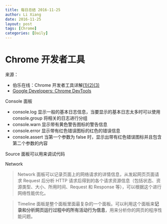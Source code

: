 ```yaml
---
title: 每日总结 2016-11-25
author: Li Xiang
date: 2016-11-25
layout: post
tags: [Chrome]
categories: [Daily]
---
```


# Chrome 开发者工具

来源：
- 伯乐在线：Chrome 开发者工具详解[(1)](http://web.jobbole.com/89079/)[(2)](http://web.jobbole.com/89106/)[(3)](http://web.jobbole.com/89148/)
- [Google Developers: Chrome DevTools](https://developers.google.com/web/tools/chrome-devtools/)

Console 面板
- console.log 显示一般的基本日志信息，当要显示的基本日志太多时可以使用 console.group 将相关的日志进行分组
- console.warn 显示带有黄色警告图标的警告信息
- console.error 显示带有红色错误图标的红色的错误信息
- console.assert 当第一个参数为 false 时，显示出带有红色错误图标并且包含第二个参数的内容

Source 面板可以用来调试代码

Network

> Network 面板可以记录页面上的网络请求的详情信息，从发起网页页面请求 Request 后分析 HTTP 请求后得到的各个请求资源信息（包括状态、资源类型、大小、所用时间、Request 和 Response 等），可以根据这个进行网络性能优化。

> Timeline 面板是整个面板里面最复杂的一个面板。可以利用这个面板来**记录和分析网页运行过程中的所有活动行为信息**，用来分析你的网页的程序性能问题。
